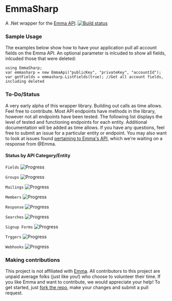 # EmmaSharp

A .Net wrapper for the [Emma API](http://api.myemma.com/). [![Build status](https://ci.appveyor.com/api/projects/status/v66btpa1dxv7vlwv?svg=true)](https://ci.appveyor.com/project/kylegregory/emmasharp)

### Sample Usage

The examples below show how to have your application pull all account fields on the Emma API. An optional parameter is inlcuded to show all fields, inlcuded those that were deleted:

    using EmmaSharp;
    var emmasharp = new EmmaApi("publicKey", "privateKey", "accountId");
    var getFields = emmasharp.ListFields(true); //Get all account fields, including deleted

### To-Do/Status

A very early alpha of this wrapper library. Building out calls as time allows. Feel free to contribute. Most API endpoints have methods in the library, however not all endpoints have been tested. The following list displays the level of tested and functioning endpoints for each entity. Additional documentation will be added as time allows. If you have any questions, feel free to submit an issue for a particular entity or endpoint. You may also want to look at issues found [pertaining to Emma's API](https://github.com/kylegregory/EmmaSharp/issues?q=is%3Aopen+is%3Aissue+label%3A%22api+bug%22), which we're waiting on a response from @Emma.

#### Status by API Category/Entity
`Fields` ![Progress](http://progressed.io/bar/100)

`Groups` ![Progress](http://progressed.io/bar/100)

`Mailings` ![Progress](http://progressed.io/bar/100)

`Members` ![Progress](http://progressed.io/bar/100)

`Response` ![Progress](http://progressed.io/bar/100)

`Searches` ![Progress](http://progressed.io/bar/100)

`Signup Forms` ![Progress](http://progressed.io/bar/100)

`Trggers` ![Progress](http://progressed.io/bar/100)

`Webhooks` ![Progress](http://progressed.io/bar/100)

### Making contributions
This project is not affiliated with [Emma](http://myemma.com/meet-us).  All contributors to this project are unpaid average folks (just like you!) who choose to volunteer their time.  If you like Emma and want to contribute, we would appreciate your help!  To get started, just [fork the repo](https://help.github.com/articles/fork-a-repo), make your changes and submit a pull request.   
